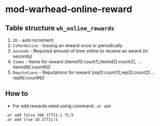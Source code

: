 # mod-warhead-online-reward

## Table structure `wh_online_rewards`
1. `ID` - auto increment
2. `IsPerOnline` - Issuing an reward once or periodically
3. `Seconds` - Required amount of time online to receive an award (in seconds)
4. `Items` - Items for reward (itemid1[:count1],itemid2[:count2], ... itemidN[:countN])
5. `Reputations` - Reputations for reward (rep1[:count1],rep2[:count2] ... repN[:countN])

## How to
- For add rewards need using command `.or add`
```
.or add false 360 37711:1 71:5
.or add true 10 37711:5
```
